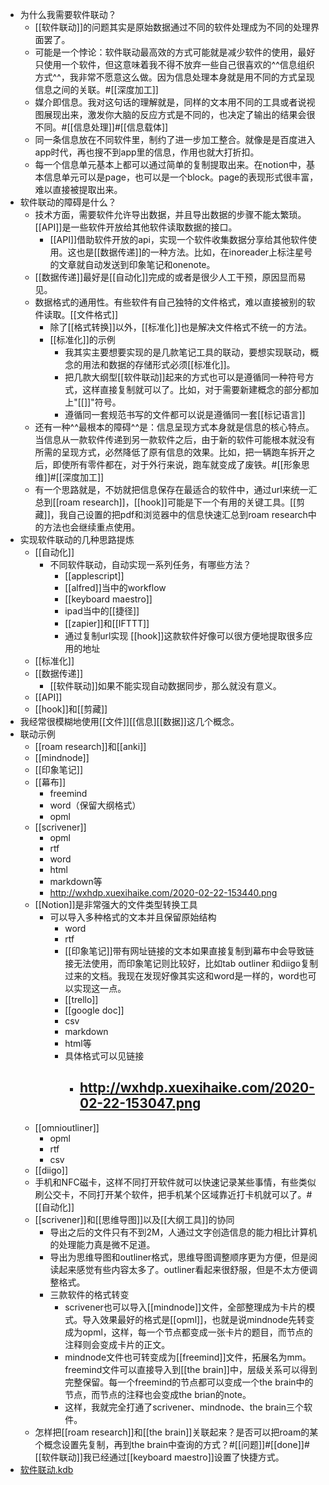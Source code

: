 - 为什么我需要软件联动？
    - [[软件联动]]的问题其实是原始数据通过不同的软件处理成为不同的处理界面罢了。
    - 可能是一个悖论：软件联动最高效的方式可能就是减少软件的使用，最好只使用一个软件，但这意味着我不得不放弃一些自己很喜欢的^^信息组织方式^^，我非常不愿意这么做。因为信息处理本身就是用不同的方式呈现信息之间的关联。#[[深度加工]]
    - 媒介即信息。我对这句话的理解就是，同样的文本用不同的工具或者说视图展现出来，激发你大脑的反应方式是不同的，也决定了输出的结果会很不同。#[[信息处理]]#[[信息载体]]
    - 同一条信息放在不同软件里，制约了进一步加工整合。就像是是百度进入app时代，再也搜不到app里的信息，作用也就大打折扣。
    - 每一个信息单元基本上都可以通过简单的复制提取出来。在notion中，基本信息单元可以是page，也可以是一个block。page的表现形式很丰富，难以直接被提取出来。
- 软件联动的障碍是什么？
    - 技术方面，需要软件允许导出数据，并且导出数据的步骤不能太繁琐。[[API]]是一些软件开放给其他软件读取数据的接口。
        - [[API]]借助软件开放的api，实现一个软件收集数据分享给其他软件使用。这也是[[数据传递]]的一种方法。比如，在inoreader上标注星号的文章就自动发送到印象笔记和onenote。
    - [[数据传递]]最好是[[自动化]]完成的或者是很少人工干预，原因显而易见。
    - 数据格式的通用性。有些软件有自己独特的文件格式，难以直接被别的软件读取。[[文件格式]]
        - 除了[[格式转换]]以外，[[标准化]]也是解决文件格式不统一的方法。
        - [[标准化]]的示例
            - 我其实主要想要实现的是几款笔记工具的联动，要想实现联动，概念的用法和数据的存储形式必须[[标准化]]。
            - 把几款大纲型[[软件联动]]起来的方式也可以是遵循同一种符号方式，这样直接复制就可以了。比如，对于需要新建概念的部分都加上"[[]]"符号。
            - 遵循同一套规范书写的文件都可以说是遵循同一套[[标记语言]]
    - 还有一种^^最根本的障碍^^是：信息呈现方式本身就是信息的核心特点。当信息从一款软件传递到另一款软件之后，由于新的软件可能根本就没有所需的呈现方式，必然降低了原有信息的效果。比如，把一辆跑车拆开之后，即使所有零件都在，对于外行来说，跑车就变成了废铁。#[[形象思维]]#[[深度加工]]
    - 有一个思路就是，不妨就把信息保存在最适合的软件中，通过url来统一汇总到[[roam research]]，[[hook]]可能是下一个有用的关键工具。[[剪藏]]，我自己设置的把pdf和浏览器中的信息快速汇总到roam research中的方法也会继续重点使用。
- 实现软件联动的几种思路提炼
    - [[自动化]]
        - 不同软件联动，自动实现一系列任务，有哪些方法？
            - [[applescript]]
            - [[alfred]]当中的workflow
            - [[keyboard maestro]]
            - ipad当中的[[捷径]]
            - [[zapier]]和[[IFTTT]]
            - 通过复制url实现 [[hook]]这款软件好像可以很方便地提取很多应用的地址
    - [[标准化]]
    - [[数据传递]]
        - [[软件联动]]如果不能实现自动数据同步，那么就没有意义。
    - [[API]]
    - [[hook]]和[[剪藏]]
- 我经常很模糊地使用[[文件]][[信息][[数据]]这几个概念。
- 联动示例
    - [[roam research]]和[[anki]]
    - [[mindnode]]
    - [[印象笔记]]
    - [[幕布]]
        - freemind
        - word（保留大纲格式）
        - opml
    - [[scrivener]]
        - opml
        - rtf
        - word
        - html
        - markdown等
        - http://wxhdp.xuexihaike.com/2020-02-22-153440.png
    - [[Notion]]是非常强大的文件类型转换工具
        - 可以导入多种格式的文本并且保留原始结构
            - word
            - rtf
            - [[印象笔记]]带有网址链接的文本如果直接复制到幕布中会导致链接无法使用，而印象笔记则比较好，比如tab outliner 和diigo复制过来的文档。我现在发现好像其实这和word是一样的，word也可以实现这一点。
            - [[trello]]
            - [[google doc]]
            - csv
            - markdown
            - html等
            - 具体格式可以见链接
                - http://wxhdp.xuexihaike.com/2020-02-22-153047.png
                    - 
    - [[omnioutliner]]
        - opml
        - rtf
        - csv
    - [[diigo]]
    - 手机和NFC磁卡，这样不同打开软件就可以快速记录某些事情，有些类似刷公交卡，不同打开某个软件，把手机某个区域靠近打卡机就可以了。#[[自动化]]
    - [[scrivener]]和[[思维导图]]以及[[大纲工具]]的协同 
        - 导出之后的文件只有不到2M，人通过文字创造信息的能力相比计算机的处理能力真是微不足道。
        - 导出为思维导图和outliner格式，思维导图调整顺序更为方便，但是阅读起来感觉有些内容太多了。outliner看起来很舒服，但是不太方便调整格式。
        - 三款软件的格式转变
            - scrivener也可以导入[[mindnode]]文件，全部整理成为卡片的模式。导入效果最好的格式是[[opml]]，也就是说mindnode先转变成为opml，这样，每一个节点都变成一张卡片的题目，而节点的注释则会变成卡片的正文。
            - mindnode文件也可转变成为[[freemind]]文件，拓展名为mm。freemind文件可以直接导入到[[the brain]]中，层级关系可以得到完整保留。每一个freemind的节点都可以变成一个the brain中的节点，而节点的注释也会变成the brian的note。
            - 这样，我就完全打通了scrivener、mindnode、the brain三个软件。
    - 怎样把[[roam research]]和[[the brain]]关联起来？是否可以把roam的某个概念设置先复制，再到the brain中查询的方式？#[[问题]]#[[done]]#[[软件联动]]我已经通过[[keyboard maestro]]设置了快捷方式。
- [软件联动.kdb](hook://file/tKmojU7eB?p=Y29tfmFwcGxlfkNsb3VkRG9jcy9Lbm93bGVkZ2UgZGF0YWJhc2UgYnVpbGRlcg==&n=%E8%BD%AF%E4%BB%B6%E8%81%94%E5%8A%A8.kdb)
